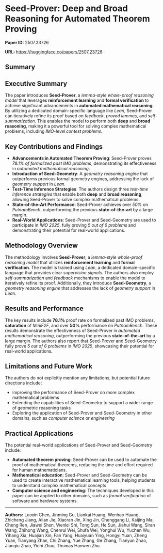 # Seed-Prover: Deep and Broad Reasoning for Automated Theorem Proving

**Paper ID:** 2507.23726

**URL:** https://huggingface.co/papers/2507.23726

## Summary

## Executive Summary
The paper introduces **Seed-Prover**, a *lemma-style whole-proof reasoning model* that leverages **reinforcement learning** and **formal verification** to achieve significant advancements in **automated mathematical reasoning**. By utilizing a dedicated domain-specific language like *Lean*, Seed-Prover can iteratively refine its proof based on *feedback*, *proved lemmas*, and *self-summarization*. This enables the model to perform both **deep** and **broad reasoning**, making it a powerful tool for solving complex mathematical problems, including *IMO-level contest problems*.

## Key Contributions and Findings
* **Advancements in Automated Theorem Proving**: Seed-Prover proves *78.1% of formalized past IMO problems*, demonstrating its effectiveness in *automated mathematical reasoning*.
* **Introduction of Seed-Geometry**: A *geometry reasoning engine* that outperforms previous formal geometry engines, addressing the lack of *geometry support* in *Lean*.
* **Test-Time Inference Strategies**: The authors design three *test-time inference strategies* that enable both **deep** and **broad reasoning**, allowing Seed-Prover to solve complex mathematical problems.
* **State-of-the-Art Performance**: Seed-Prover achieves over *50%* on *PutnamBench*, outperforming the previous **state-of-the-art** by a large margin.
* **Real-World Applications**: Seed-Prover and Seed-Geometry are used to participate in *IMO 2025*, fully proving *5 out of 6 problems* and demonstrating their potential for real-world applications.

## Methodology Overview
The methodology involves **Seed-Prover**, a *lemma-style whole-proof reasoning model* that utilizes **reinforcement learning** and **formal verification**. The model is trained using *Lean*, a dedicated domain-specific language that provides clear *supervision signals*. The authors also employ *self-summarization* and *feedback* mechanisms to enable the model to iteratively refine its proof. Additionally, they introduce **Seed-Geometry**, a *geometry reasoning engine* that addresses the lack of *geometry support* in *Lean*.

## Results and Performance
The key results include **78.1%** proof rate on formalized past IMO problems, **saturation** of *MiniF2F*, and over **50%** performance on *PutnamBench*. These results demonstrate the effectiveness of Seed-Prover in *automated mathematical reasoning*, outperforming the previous **state-of-the-art** by a large margin. The authors also report that Seed-Prover and Seed-Geometry fully prove *5 out of 6 problems* in *IMO 2025*, showcasing their potential for real-world applications.

## Limitations and Future Work
The authors do not explicitly mention any limitations, but potential future directions include:
* Improving the performance of Seed-Prover on more complex mathematical problems
* Extending the capabilities of Seed-Geometry to support a wider range of geometric reasoning tasks
* Exploring the application of Seed-Prover and Seed-Geometry in other domains, such as *computer science* or *engineering*

## Practical Applications
The potential real-world applications of Seed-Prover and Seed-Geometry include:
* **Automated theorem proving**: Seed-Prover can be used to automate the proof of mathematical theorems, reducing the time and effort required for human mathematicians.
* **Mathematical education**: Seed-Prover and Seed-Geometry can be used to create interactive mathematical learning tools, helping students to understand complex mathematical concepts.
* **Computer science and engineering**: The techniques developed in this paper can be applied to other domains, such as *formal verification* of software and hardware systems.

---

**Authors:** Luoxin Chen, Jinming Gu, Liankai Huang, Wenhao Huang, Zhicheng Jiang, Allan Jie, Xiaoran Jin, Xing Jin, Chenggang Li, Kaijing Ma, Cheng Ren, Jiawei Shen, Wenlei Shi, Tong Sun, He Sun, Jiahui Wang, Siran Wang, Zhihong Wang, Chenrui Wei, Shufa Wei, Yonghui Wu, Yuchen Wu, Yihang Xia, Huajian Xin, Fan Yang, Huaiyuan Ying, Hongyi Yuan, Zheng Yuan, Tianyang Zhan, Chi Zhang, Yue Zhang, Ge Zhang, Tianyun Zhao, Jianqiu Zhao, Yichi Zhou, Thomas Hanwen Zhu
